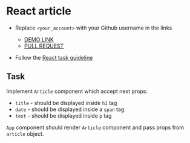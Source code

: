 # React article
- Replace `<your_account>` with your Github username in the links

    - [DEMO LINK](https://andreas-just.github.io/react_article/)
    - [PULL REQUEST](https://github.com/mate-academy/react_article/pull/59)

- Follow the [React task guideline](https://github.com/mate-academy/react_task-guideline#react-tasks-guideline)

## Task
Implement `Article` component which accept next props:
- `title` - should be displayed inside `h1` tag
- `date` - should be displayed inside a `span` tag
- `text` - should be displayed inside `p` tag

`App` component should render `Article` component and pass props from `article` object.
